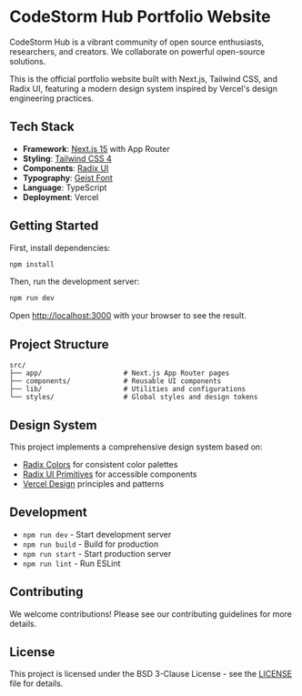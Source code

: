 # CodeStorm Hub Portfolio Website

CodeStorm Hub is a vibrant community of open source enthusiasts, researchers, and creators. We collaborate on powerful open-source solutions.

This is the official portfolio website built with Next.js, Tailwind CSS, and Radix UI, featuring a modern design system inspired by Vercel's design engineering practices.

## Tech Stack

- **Framework**: [Next.js 15](https://nextjs.org) with App Router
- **Styling**: [Tailwind CSS 4](https://tailwindcss.com)
- **Components**: [Radix UI](https://www.radix-ui.com)
- **Typography**: [Geist Font](https://vercel.com/font)
- **Language**: TypeScript
- **Deployment**: Vercel

## Getting Started

First, install dependencies:

```bash
npm install
```

Then, run the development server:

```bash
npm run dev
```

Open [http://localhost:3000](http://localhost:3000) with your browser to see the result.

## Project Structure

```
src/
├── app/                    # Next.js App Router pages
├── components/             # Reusable UI components
├── lib/                    # Utilities and configurations
└── styles/                 # Global styles and design tokens
```

## Design System

This project implements a comprehensive design system based on:
- [Radix Colors](https://www.radix-ui.com/colors) for consistent color palettes
- [Radix UI Primitives](https://www.radix-ui.com/primitives) for accessible components
- [Vercel Design](https://vercel.com/design) principles and patterns

## Development

- `npm run dev` - Start development server
- `npm run build` - Build for production
- `npm run start` - Start production server
- `npm run lint` - Run ESLint

## Contributing

We welcome contributions! Please see our contributing guidelines for more details.

## License

This project is licensed under the BSD 3-Clause License - see the [LICENSE](LICENSE) file for details.
